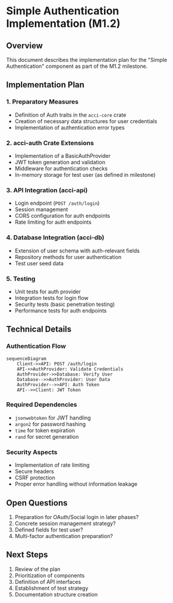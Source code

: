 # Simple Authentication Implementation (M1.2)

## Overview

This document describes the implementation plan for the "Simple Authentication" component as part of the M1.2 milestone.

## Implementation Plan

### 1. Preparatory Measures

- Definition of Auth traits in the `acci-core` crate
- Creation of necessary data structures for user credentials
- Implementation of authentication error types

### 2. acci-auth Crate Extensions

- Implementation of a BasicAuthProvider
- JWT token generation and validation
- Middleware for authentication checks
- In-memory storage for test user (as defined in milestone)

### 3. API Integration (acci-api)

- Login endpoint (`POST /auth/login`)
- Session management
- CORS configuration for auth endpoints
- Rate limiting for auth endpoints

### 4. Database Integration (acci-db)

- Extension of user schema with auth-relevant fields
- Repository methods for user authentication
- Test user seed data

### 5. Testing

- Unit tests for auth provider
- Integration tests for login flow
- Security tests (basic penetration testing)
- Performance tests for auth endpoints

## Technical Details

### Authentication Flow

```mermaid
sequenceDiagram
    Client->>API: POST /auth/login
    API->>AuthProvider: Validate Credentials
    AuthProvider->>Database: Verify User
    Database-->>AuthProvider: User Data
    AuthProvider-->>API: Auth Token
    API-->>Client: JWT Token
```

### Required Dependencies

- `jsonwebtoken` for JWT handling
- `argon2` for password hashing
- `time` for token expiration
- `rand` for secret generation

### Security Aspects

- Implementation of rate limiting
- Secure headers
- CSRF protection
- Proper error handling without information leakage

## Open Questions

1. Preparation for OAuth/Social login in later phases?
2. Concrete session management strategy?
3. Defined fields for test user?
4. Multi-factor authentication preparation?

## Next Steps

1. Review of the plan
2. Prioritization of components
3. Definition of API interfaces
4. Establishment of test strategy
5. Documentation structure creation
